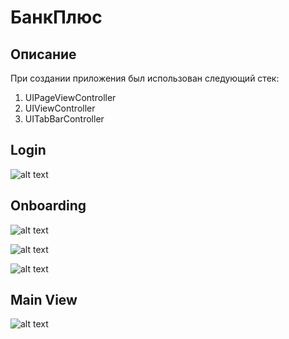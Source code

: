 # БанкПлюс

## Описание

При создании приложения был использован следующий стек:

1. UIPageViewController
2. UIViewController
3. UITabBarController

## Login

![alt text](https://github.com/AlexanderRozhdestvenskiy/Bankey/blob/main/Bankey/Files/Assets.xcassets/Screen/Login.imageset/Login.png)

## Onboarding

![alt text](https://github.com/AlexanderRozhdestvenskiy/Bankey/blob/main/Bankey/Files/Assets.xcassets/Screen/Onboarding1.imageset/Onboarding1.png)

![alt text](https://github.com/AlexanderRozhdestvenskiy/Bankey/blob/main/Bankey/Files/Assets.xcassets/Screen/Onboarding2.imageset/Onboarding2.png)

![alt text](https://github.com/AlexanderRozhdestvenskiy/Bankey/blob/main/Bankey/Files/Assets.xcassets/Screen/Onboarding3.imageset/Onboarding3.png)

## Main View

![alt text](https://github.com/AlexanderRozhdestvenskiy/Bankey/blob/main/Bankey/Files/Assets.xcassets/Screen/Main.imageset/Main.png)
